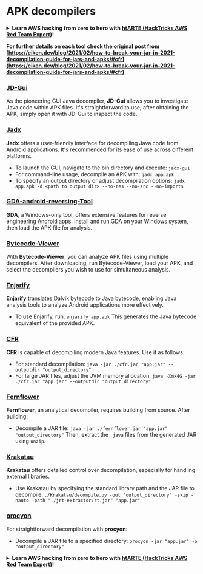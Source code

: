 # APK decompilers

<details>

<summary><strong>Learn AWS hacking from zero to hero with</strong> <a href="https://training.hacktricks.xyz/courses/arte"><strong>htARTE (HackTricks AWS Red Team Expert)</strong></a><strong>!</strong></summary>

Other ways to support HackTricks:

* If you want to see your **company advertised in HackTricks** or **download HackTricks in PDF** Check the [**SUBSCRIPTION PLANS**](https://github.com/sponsors/carlospolop)!
* Get the [**official PEASS & HackTricks swag**](https://peass.creator-spring.com)
* Discover [**The PEASS Family**](https://opensea.io/collection/the-peass-family), our collection of exclusive [**NFTs**](https://opensea.io/collection/the-peass-family)
* **Join the** 💬 [**Discord group**](https://discord.gg/hRep4RUj7f) or the [**telegram group**](https://t.me/peass) or **follow** me on **Twitter** 🐦 [**@carlospolopm**](https://twitter.com/carlospolopm)**.**
* **Share your hacking tricks by submitting PRs to the** [**HackTricks**](https://github.com/carlospolop/hacktricks) and [**HackTricks Cloud**](https://github.com/carlospolop/hacktricks-cloud) github repos.

</details>

**For further details on each tool check the original post from [https://eiken.dev/blog/2021/02/how-to-break-your-jar-in-2021-decompilation-guide-for-jars-and-apks/#cfr](https://eiken.dev/blog/2021/02/how-to-break-your-jar-in-2021-decompilation-guide-for-jars-and-apks/#cfr)**


### [JD-Gui](https://github.com/java-decompiler/jd-gui)

As the pioneering GUI Java decompiler, **JD-Gui** allows you to investigate Java code within APK files. It's straightforward to use; after obtaining the APK, simply open it with JD-Gui to inspect the code.

### [Jadx](https://github.com/skylot/jadx)

**Jadx** offers a user-friendly interface for decompiling Java code from Android applications. It's recommended for its ease of use across different platforms.

- To launch the GUI, navigate to the bin directory and execute: `jadx-gui`
- For command-line usage, decompile an APK with: `jadx app.apk`
- To specify an output directory or adjust decompilation options: `jadx app.apk -d <path to output dir> --no-res --no-src --no-imports`

### [GDA-android-reversing-Tool](https://github.com/charles2gan/GDA-android-reversing-Tool)

**GDA**, a Windows-only tool, offers extensive features for reverse engineering Android apps. Install and run GDA on your Windows system, then load the APK file for analysis.

### [Bytecode-Viewer](https://github.com/Konloch/bytecode-viewer/releases)

With **Bytecode-Viewer**, you can analyze APK files using multiple decompilers. After downloading, run Bytecode-Viewer, load your APK, and select the decompilers you wish to use for simultaneous analysis.

### [Enjarify](https://github.com/Storyyeller/enjarify)

**Enjarify** translates Dalvik bytecode to Java bytecode, enabling Java analysis tools to analyze Android applications more effectively.

- To use Enjarify, run: `enjarify app.apk`
  This generates the Java bytecode equivalent of the provided APK.

### [CFR](https://github.com/leibnitz27/cfr)

**CFR** is capable of decompiling modern Java features. Use it as follows:

- For standard decompilation: `java -jar ./cfr.jar "app.jar" --outputdir "output_directory"`
- For large JAR files, adjust the JVM memory allocation: `java -Xmx4G -jar ./cfr.jar "app.jar" --outputdir "output_directory"`

### [Fernflower](https://github.com/JetBrains/intellij-community/tree/master/plugins/java-decompiler/engine)

**Fernflower**, an analytical decompiler, requires building from source. After building:

- Decompile a JAR file: `java -jar ./fernflower.jar "app.jar" "output_directory"`
  Then, extract the `.java` files from the generated JAR using `unzip`.

### [Krakatau](https://github.com/Storyyeller/Krakatau)

**Krakatau** offers detailed control over decompilation, especially for handling external libraries.

- Use Krakatau by specifying the standard library path and the JAR file to decompile: `./Krakatau/decompile.py -out "output_directory" -skip -nauto -path "./jrt-extractor/rt.jar" "app.jar"`

### [procyon](https://github.com/mstrobel/procyon)

For straightforward decompilation with **procyon**:

- Decompile a JAR file to a specified directory: `procyon -jar "app.jar" -o "output_directory"`

<details>

<summary><strong>Learn AWS hacking from zero to hero with</strong> <a href="https://training.hacktricks.xyz/courses/arte"><strong>htARTE (HackTricks AWS Red Team Expert)</strong></a><strong>!</strong></summary>

Other ways to support HackTricks:

* If you want to see your **company advertised in HackTricks** or **download HackTricks in PDF** Check the [**SUBSCRIPTION PLANS**](https://github.com/sponsors/carlospolop)!
* Get the [**official PEASS & HackTricks swag**](https://peass.creator-spring.com)
* Discover [**The PEASS Family**](https://opensea.io/collection/the-peass-family), our collection of exclusive [**NFTs**](https://opensea.io/collection/the-peass-family)
* **Join the** 💬 [**Discord group**](https://discord.gg/hRep4RUj7f) or the [**telegram group**](https://t.me/peass) or **follow** me on **Twitter** 🐦 [**@carlospolopm**](https://twitter.com/carlospolopm)**.**
* **Share your hacking tricks by submitting PRs to the** [**HackTricks**](https://github.com/carlospolop/hacktricks) and [**HackTricks Cloud**](https://github.com/carlospolop/hacktricks-cloud) github repos.

</details>
